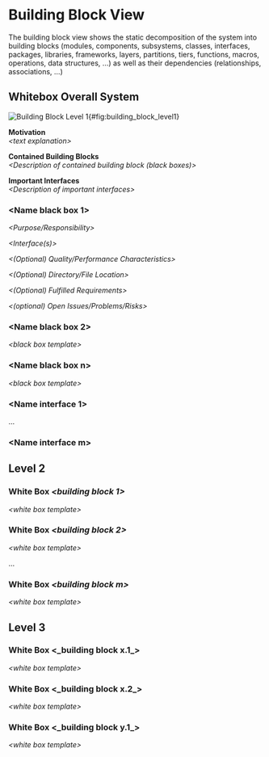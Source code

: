 # Building Block View

The building block view shows the static decomposition of the system into building blocks (modules, components, subsystems, classes, interfaces, packages, libraries, frameworks, layers, partitions, tiers, functions, macros, operations, data structures, …) as well as their dependencies (relationships, associations, …)

## Whitebox Overall System

![Building Block Level 1](generated/building_block_level1.png){#fig:building_block_level1}

**Motivation**  
_&lt;text explanation>_

**Contained Building Blocks**  
_&lt;Description of contained building block (black boxes)>_

**Important Interfaces**  
_&lt;Description of important interfaces>_

### &lt;Name black box 1>

_&lt;Purpose/Responsibility>_

_&lt;Interface(s)>_

_&lt;(Optional) Quality/Performance Characteristics>_

_&lt;(Optional) Directory/File Location>_

_&lt;(Optional) Fulfilled Requirements>_

_&lt;(optional) Open Issues/Problems/Risks>_

### &lt;Name black box 2>

_&lt;black box template>_

### &lt;Name black box n>

_&lt;black box template>_

### &lt;Name interface 1>

…

### &lt;Name interface m>

## Level 2

### White Box _&lt;building block 1>_

_&lt;white box template>_

### White Box _&lt;building block 2>_

_&lt;white box template>_

…

### White Box _&lt;building block m>_

_&lt;white box template>_

## Level 3

### White Box &lt;\_building block x.1\_&gt;

_&lt;white box template>_

### White Box &lt;\_building block x.2\_&gt;

_&lt;white box template>_

### White Box &lt;\_building block y.1\_&gt;

_&lt;white box template>_

